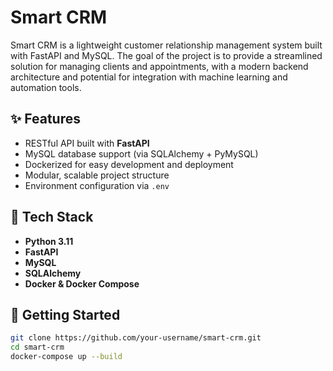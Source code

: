 # Smart CRM

Smart CRM is a lightweight customer relationship management system built with FastAPI and MySQL. The goal of the project is to provide a streamlined solution for managing clients and appointments, with a modern backend architecture and potential for integration with machine learning and automation tools.

## ✨ Features

- RESTful API built with **FastAPI**
- MySQL database support (via SQLAlchemy + PyMySQL)
- Dockerized for easy development and deployment
- Modular, scalable project structure
- Environment configuration via `.env`

## 🧱 Tech Stack

- **Python 3.11**
- **FastAPI**
- **MySQL**
- **SQLAlchemy**
- **Docker & Docker Compose**

## 🚀 Getting Started

```bash
git clone https://github.com/your-username/smart-crm.git
cd smart-crm
docker-compose up --build
